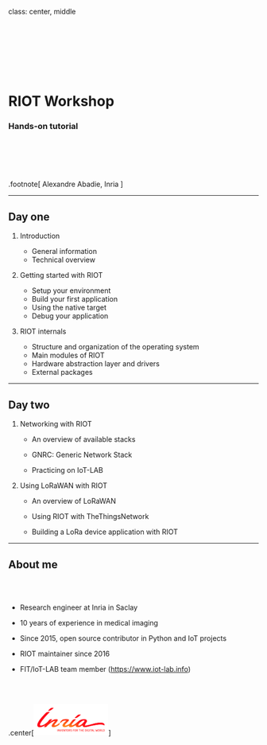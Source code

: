 class: center, middle

<br/><br/><br/><br/><br/><br/>

# RIOT Workshop

### Hands-on tutorial

<br/><br/><br/><br/>

.footnote[
Alexandre Abadie, Inria
]

---

## Day one

1. Introduction

    - General information
    - Technical overview

2. Getting started with RIOT

    - Setup your environment
    - Build your first application
    - Using the native target
    - Debug your application

3. RIOT internals

    - Structure and organization of the operating system
    - Main modules of RIOT
    - Hardware abstraction layer and drivers
    - External packages

---

## Day two

1. Networking with RIOT

    - An overview of available stacks

    - GNRC: Generic Network Stack

    - Practicing on IoT-LAB

2. Using LoRaWAN with RIOT

    - An overview of LoRaWAN

    - Using RIOT with TheThingsNetwork

    - Building a LoRa device application with RIOT

---

## About me

<br/><br/>

- Research engineer at Inria in Saclay

- 10 years of experience in medical imaging

- Since 2015, open source contributor in Python and IoT projects

- RIOT maintainer since 2016

- FIT/IoT-LAB team member (https://www.iot-lab.info)

<br/><br/>

.center[<img src="images/inria_logo.png" alt="" style="width:150px;">]
